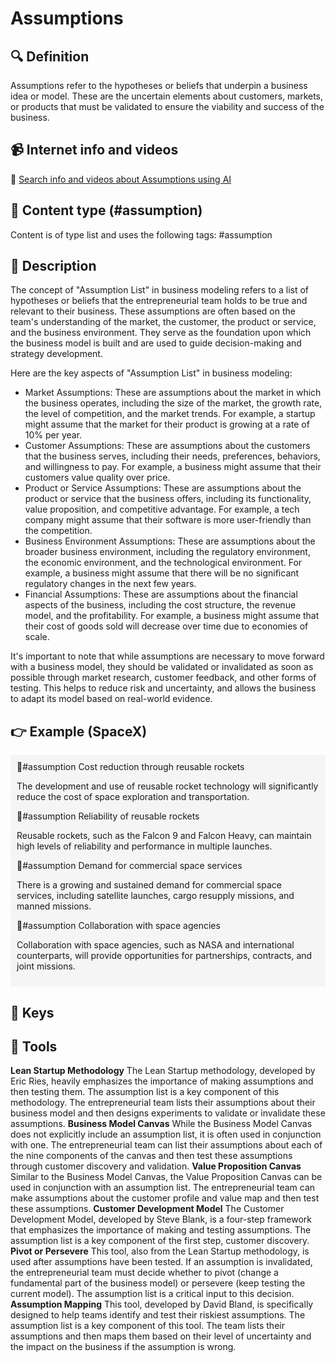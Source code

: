 
# Assumptions


## 🔍 Definition
Assumptions refer to the hypotheses or beliefs that underpin a business idea or model. These are the uncertain elements about customers, markets, or products that must be validated to ensure the viability and success of the business.


## 📹 Internet info and videos
🤖 [Search info and videos about Assumptions using AI](https://www.perplexity.ai/search?q=videos+about+Assumptions:+Aspects+that+the+entrepreneurial+team+knew+are+true+and+relevant+to+their+business.
)

## 📰 Content type (#assumption)
Content is of type list and uses the following tags: #assumption


## 📖 Description
The concept of "Assumption List" in business modeling refers to a list of hypotheses or beliefs that the entrepreneurial team holds to be true and relevant to their business. These assumptions are often based on the team's understanding of the market, the customer, the product or service, and the business environment. They serve as the foundation upon which the business model is built and are used to guide decision-making and strategy development.

Here are the key aspects of "Assumption List" in business modeling:

- Market Assumptions: These are assumptions about the market in which the business operates, including the size of the market, the growth rate, the level of competition, and the market trends. For example, a startup might assume that the market for their product is growing at a rate of 10% per year.
- Customer Assumptions: These are assumptions about the customers that the business serves, including their needs, preferences, behaviors, and willingness to pay. For example, a business might assume that their customers value quality over price.
- Product or Service Assumptions: These are assumptions about the product or service that the business offers, including its functionality, value proposition, and competitive advantage. For example, a tech company might assume that their software is more user-friendly than the competition.
- Business Environment Assumptions: These are assumptions about the broader business environment, including the regulatory environment, the economic environment, and the technological environment. For example, a business might assume that there will be no significant regulatory changes in the next few years.
- Financial Assumptions: These are assumptions about the financial aspects of the business, including the cost structure, the revenue model, and the profitability. For example, a business might assume that their cost of goods sold will decrease over time due to economies of scale.

It's important to note that while assumptions are necessary to move forward with a business model, they should be validated or invalidated as soon as possible through market research, customer feedback, and other forms of testing. This helps to reduce risk and uncertainty, and allows the business to adapt its model based on real-world evidence.

## 👉 Example (SpaceX)

<div style="background-color: #f5f5f5; padding: 10px;">🔮#assumption Cost reduction through reusable rockets

The development and use of reusable rocket technology will significantly reduce the cost of space exploration and transportation.

🔮#assumption Reliability of reusable rockets

Reusable rockets, such as the Falcon 9 and Falcon Heavy, can maintain high levels of reliability and performance in multiple launches.

🔮#assumption Demand for commercial space services

There is a growing and sustained demand for commercial space services, including satellite launches, cargo resupply missions, and manned missions.

🔮#assumption Collaboration with space agencies

Collaboration with space agencies, such as NASA and international counterparts, will provide opportunities for partnerships, contracts, and joint missions.


</div>

## 🔑 Keys



## 🧰 Tools
**Lean Startup Methodology**
The Lean Startup methodology, developed by Eric Ries, heavily emphasizes the importance of making assumptions and then testing them. The assumption list is a key component of this methodology. The entrepreneurial team lists their assumptions about their business model and then designs experiments to validate or invalidate these assumptions.
**Business Model Canvas**
While the Business Model Canvas does not explicitly include an assumption list, it is often used in conjunction with one. The entrepreneurial team can list their assumptions about each of the nine components of the canvas and then test these assumptions through customer discovery and validation.
**Value Proposition Canvas**
Similar to the Business Model Canvas, the Value Proposition Canvas can be used in conjunction with an assumption list. The entrepreneurial team can make assumptions about the customer profile and value map and then test these assumptions.
**Customer Development Model**
The Customer Development Model, developed by Steve Blank, is a four-step framework that emphasizes the importance of making and testing assumptions. The assumption list is a key component of the first step, customer discovery.
**Pivot or Persevere**
This tool, also from the Lean Startup methodology, is used after assumptions have been tested. If an assumption is invalidated, the entrepreneurial team must decide whether to pivot (change a fundamental part of the business model) or persevere (keep testing the current model). The assumption list is a critical input to this decision.
**Assumption Mapping**
This tool, developed by David Bland, is specifically designed to help teams identify and test their riskiest assumptions. The assumption list is a key component of this tool. The team lists their assumptions and then maps them based on their level of uncertainty and the impact on the business if the assumption is wrong.
